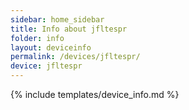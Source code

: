 ```yaml
---
sidebar: home_sidebar
title: Info about jfltespr
folder: info
layout: deviceinfo
permalink: /devices/jfltespr/
device: jfltespr
---
```

{% include templates/device_info.md %}
